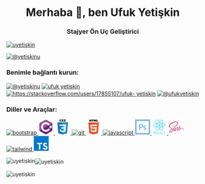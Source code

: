 <h1 align="center">Merhaba 👋, ben Ufuk Yetişkin</h1>
<h3 align="center">Stajyer Ön Uç Geliştirici</h3>



<p align="left"> <a href="https:/ /github.com/ryo-ma/github-profile-trophy"><img src="https://github-profile-trophy.vercel.app/?username=uyetiskin" alt="uyetiskin" /></a > </p>

<p align="left"> <a href="https://twitter.com/@yetiskinu" target="blank"><img src="https://img.shields.io/ twitter/follow/@yetiskinu?logo=twitter&style=for-the-badge" alt="@yetiskinu" /></a> </p>

<h3 align="left">Benimle bağlantı kurun:</h3>
<p align="left">
<a href="https://twitter.com/@yetiskinu" target="boş"><img align="center" src="https://raw.githubusercontent.com/rahuldkjain/github-profile-readme- jeneratör/master/src/images/icons/Social/twitter.svg" alt="@yetiskinu" height="30" width="40" /></a>
<a href="https://linkedin.com /in/ufuk yetiskin" target="boş"><img align="center" src="https://raw.githubusercontent.com/rahuldkjain/github-profile-readme-generator/master/src/images/icons/ Social/linked-in-alt.svg" alt="ufuk yetiskin" height="30" width="40" /></a>
<a href="https://stackoverflow.com/users/https://stackoverflow.com/users/17855107/ufuk-yetiskin" target="blank"><img align="center" src="https:/ /raw.githubusercontent.com/rahuldkjain/github-profile-readme-generator/master/src/images/icons/Social/stack-overflow.svg" alt="https://stackoverflow.com/users/17855107/ufuk- yetiskin" height="30" width="40" /></a>
<a href="https://www.hackerrank.com/@ufukyetiskin" target="blank"><img align="center" src ="https://raw.githubusercontent.com/rahuldkjain/github-profile-readme-generator/master/src/images/icons/Social/hackerrank.svg" alt="@ufukyetiskin" height="30" width=" 40" /></a>
</p>

<h3 align="left">Diller ve Araçlar:</h3>
<p align="left"> <a href="https://getbootstrap.com" target="_blank" rel="noreferrer"> <img src="https://raw.githubusercontent.com/devicons/devicon /master/icons/bootstrap/bootstrap-plain-wordmark.svg" alt="bootstrap" width="40" height="40"/> </a> <a href="https://www.w3schools.com /cs/" target="_blank" rel="noreferrer"> <img src="https://raw.githubusercontent.com/devicons/devicon/master/icons/csharp/csharp-original.svg" alt="csharp " width="40" height="40"/> </a> <a href="https://www.w3schools.com/css/" target="_blank" rel="noreferrer"><img src="https://raw.githubusercontent.com/devicons/devicon/master/icons/css3/css3-original-wordmark.svg" alt="css3" width="40" height="40"/> </a> <a href="https://git-scm.com/" target="_blank" rel="noreferrer"> <img src="https://www.vectorlogo.zone/logos/git- scm/git-scm-icon.svg" alt="git" width="40" height="40"/> </a> <a href="https://www.w3.org/html/" hedef ="_blank" rel="noreferrer"> <img src="https://raw.githubusercontent.com/devicons/devicon/master/icons/html5/html5-original-wordmark.svg" alt="html5" width= "40" yükseklik="40"/> </a> <a href="https://developer.mozilla.org/en-US/docs/Web/JavaScript" target="_blank" rel="noreferrer"> <img src="https://raw. githubusercontent.com/devicons/devicon/master/icons/javascript/javascript-original.svg" alt="javascript" width="40" height="40"/> </a> <a href="https:// www.photoshop.com/en" target="_blank" rel="noreferrer"> <img src="https://raw.githubusercontent.com/devicons/devicon/master/icons/photoshop/photoshop-line.svg" alt="photoshop" width="40" height="40"/> </a> <a href="https://reactjs.org/" target="_blank" rel="noreferrer"><img src="https://raw.githubusercontent.com/devicons/devicon/master/icons/react/react-original-wordmark.svg" alt="tepki" width="40" height="40"/> </a> <a href="https://sass-lang.com" target="_blank" rel="noreferrer"> <img src="https://raw.githubusercontent.com/devicons/devicon/master /icons/sass/sass-original.svg" alt="sass" width="40" height="40"/> </a> <a href="https://tailwindcss.com/" target="_blank " rel="noreferrer"> <img src="https://www.vectorlogo.zone/logos/tailwindcss/tailwindcss-icon.svg" alt="tailwind" width="40" height="40"/> </a> <a href="https://www.typescriptlang.org/" target="_blank" rel="noreferrer"> <img src="https://raw.githubusercontent.com/devicons/devicon/master /icons/typescript/typescript-original.svg" alt="typescript" width="40" height="40"/> </a> </p>

<p><img align="left" src="https://github-readme-stats.vercel.app/api/top-langs?username=uyetiskin&show_icons=true&locale=tr&layout=compact" alt="uyetiskin" /> </p>

<p> <img align="center" src="https://github-readme-stats.vercel.app/api?username=uyetiskin&show_icons=true&locale=en" alt="uyetiskin" /> </p>

<p><img align="center" src="https://github-readme-streak-stats.herokuapp.com/?user=uyetiskin&" alt="uyetiskin" /></p>


